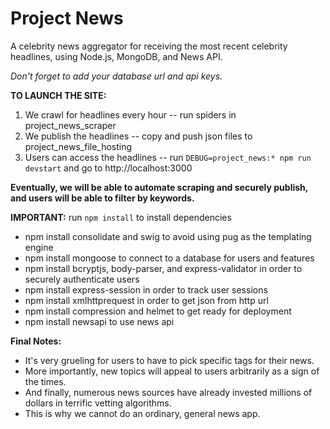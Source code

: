 # Project News

A celebrity news aggregator for receiving the most recent celebrity headlines, using Node.js, MongoDB, and News API.

*Don't forget to add your database url and api keys.*

**TO LAUNCH THE SITE:**
1. We crawl for headlines every hour -- run spiders in project_news_scraper
2. We publish the headlines -- copy and push json files to project_news_file_hosting
3. Users can access the headlines -- run `DEBUG=project_news:* npm run devstart` and go to http://localhost:3000

**Eventually, we will be able to automate scraping and securely publish, and users will be able to filter by keywords.**

**IMPORTANT:** run `npm install` to install dependencies
* npm install consolidate and swig to avoid using pug as the templating engine
* npm install mongoose to connect to a database for users and features
* npm install bcryptjs, body-parser, and express-validator in order to securely authenticate users
* npm install express-session in order to track user sessions
* npm install xmlhttprequest in order to get json from http url
* npm install compression and helmet to get ready for deployment
* npm install newsapi to use news api

**Final Notes:**
* It's very grueling for users to have to pick specific tags for their news.
* More importantly, new topics will appeal to users arbitrarily as a sign of the times.
* And finally, numerous news sources have already invested millions of dollars in terrific vetting algorithms.
* This is why we cannot do an ordinary, general news app.
